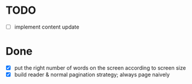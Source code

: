 # TODO

- [ ] implement content update

# Done

- [x] put the right number of words on the screen according to screen size
- [x] build reader & normal pagination strategy; always page naively
